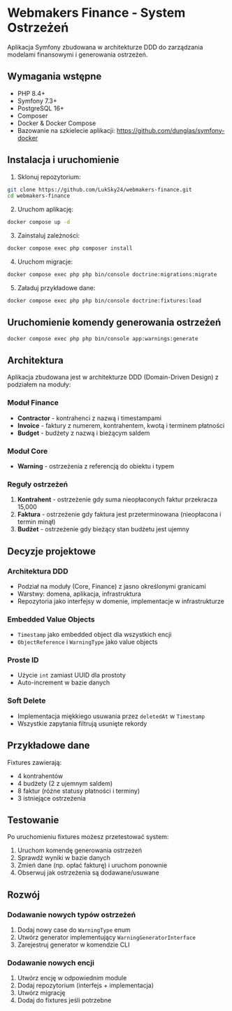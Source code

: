 # Webmakers Finance - System Ostrzeżeń

Aplikacja Symfony zbudowana w architekturze DDD do zarządzania modelami finansowymi i generowania ostrzeżeń.

## Wymagania wstępne

- PHP 8.4+
- Symfony 7.3+
- PostgreSQL 16+
- Composer
- Docker & Docker Compose
- Bazowanie na szkielecie aplikacji: https://github.com/dunglas/symfony-docker

## Instalacja i uruchomienie

1. Sklonuj repozytorium:
```bash
git clone https://github.com/LukSky24/webmakers-finance.git
cd webmakers-finance
```

2. Uruchom aplikację:
```bash
docker compose up -d
```

3. Zainstaluj zależności:
```bash
docker compose exec php composer install
```

4. Uruchom migracje:
```bash
docker compose exec php php bin/console doctrine:migrations:migrate
```

5. Załaduj przykładowe dane:
```bash
docker compose exec php php bin/console doctrine:fixtures:load
```

## Uruchomienie komendy generowania ostrzeżeń

```bash
docker compose exec php php bin/console app:warnings:generate
```

## Architektura

Aplikacja zbudowana jest w architekturze DDD (Domain-Driven Design) z podziałem na moduły:

### Moduł Finance
- **Contractor** - kontrahenci z nazwą i timestampami
- **Invoice** - faktury z numerem, kontrahentem, kwotą i terminem płatności
- **Budget** - budżety z nazwą i bieżącym saldem

### Moduł Core
- **Warning** - ostrzeżenia z referencją do obiektu i typem

### Reguły ostrzeżeń
1. **Kontrahent** - ostrzeżenie gdy suma nieopłaconych faktur przekracza 15,000
2. **Faktura** - ostrzeżenie gdy faktura jest przeterminowana (nieopłacona i termin minął)
3. **Budżet** - ostrzeżenie gdy bieżący stan budżetu jest ujemny

## Decyzje projektowe

### Architektura DDD
- Podział na moduły (Core, Finance) z jasno określonymi granicami
- Warstwy: domena, aplikacja, infrastruktura
- Repozytoria jako interfejsy w domenie, implementacje w infrastrukturze

### Embedded Value Objects
- `Timestamp` jako embedded object dla wszystkich encji
- `ObjectReference` i `WarningType` jako value objects

### Proste ID
- Użycie `int` zamiast UUID dla prostoty
- Auto-increment w bazie danych

### Soft Delete
- Implementacja miękkiego usuwania przez `deletedAt` w `Timestamp`
- Wszystkie zapytania filtrują usunięte rekordy

## Przykładowe dane

Fixtures zawierają:
- 4 kontrahentów
- 4 budżety (2 z ujemnym saldem)
- 8 faktur (różne statusy płatności i terminy)
- 3 istniejące ostrzeżenia

## Testowanie

Po uruchomieniu fixtures możesz przetestować system:

1. Uruchom komendę generowania ostrzeżeń
2. Sprawdź wyniki w bazie danych
3. Zmień dane (np. opłać fakturę) i uruchom ponownie
4. Obserwuj jak ostrzeżenia są dodawane/usuwane

## Rozwój

### Dodawanie nowych typów ostrzeżeń
1. Dodaj nowy case do `WarningType` enum
2. Utwórz generator implementujący `WarningGeneratorInterface`
3. Zarejestruj generator w komendzie CLI

### Dodawanie nowych encji
1. Utwórz encję w odpowiednim module
2. Dodaj repozytorium (interfejs + implementacja)
3. Utwórz migrację
4. Dodaj do fixtures jeśli potrzebne
